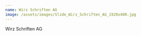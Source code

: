 ```yaml
---
name: Wirz Schriften AG
image: /assets/images/Slide_Wirz_Schriften_AG_1920x400.jpg
---
```


Wirz Schriften AG
